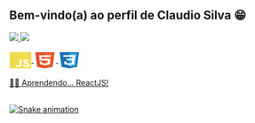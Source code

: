 ## Bem-vindo(a) ao perfil de Claudio Silva 😁

 <div>
   <a href="https://github.com/claudio-silva-png">
   <img height="180em" src="https://github-readme-stats.vercel.app/api?username=claudio-silva-png&show_icons=true&theme=tokyonight&include_all_commits=true&count_private=true"/>
   <img height="180em" src="https://github-readme-stats.vercel.app/api/top-langs/?username=claudio-silva-png&layout=compact&langs_count=6&theme=tokyonight"/>
</div>
 
<div style="display: inline_block"><br>
  <img align="center" alt="Js" height="30" width="40" src="https://raw.githubusercontent.com/devicons/devicon/master/icons/javascript/javascript-plain.svg">
  <img align="center" alt="HTML" height="30" width="40" src="https://raw.githubusercontent.com/devicons/devicon/master/icons/html5/html5-original.svg">
  <img align="center" alt="CSS" height="30" width="40" src="https://raw.githubusercontent.com/devicons/devicon/master/icons/css3/css3-original.svg">
</div>
 
 <div style="display: inline_block"><br>
  👨‍💻 Aprendendo... ReactJS!
 </div>
 
<br>

![Snake animation](https://github.com/claudio-silva-png/claudio-silva-png/blob/output/github-contribution-grid-snake.svg)

</div>
